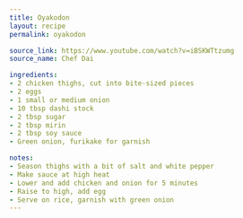 ```yaml
---
title: Oyakodon
layout: recipe
permalink: oyakodon

source_link: https://www.youtube.com/watch?v=iBSKWTtzumg
source_name: Chef Dai

ingredients:
- 2 chicken thighs, cut into bite-sized pieces
- 2 eggs
- 1 small or medium onion
- 10 tbsp dashi stock
- 2 tbsp sugar
- 2 tbsp mirin
- 2 tbsp soy sauce
- Green onion, furikake for garnish

notes:
- Season thighs with a bit of salt and white pepper
- Make sauce at high heat
- Lower and add chicken and onion for 5 minutes
- Raise to high, add egg
- Serve on rice, garnish with green onion
---
```

